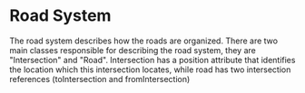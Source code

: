# Road System

The road system describes how the roads are organized. There are two main classes responsible for describing the road system, they are "Intersection" and "Road". Intersection has a position attribute that identifies the location which this intersection locates, while road has two intersection references (toIntersection and fromIntersection)